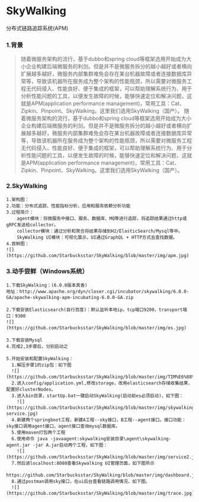 # SkyWalking
分布式链路追踪系统(APM)

### 1.背景
> 随着微服务架构的流行，基于dubbo和spring cloud等框架选用开始成为大小企业构建后端微服务的利剑。但是并不是微服务拆分的越小越好或者横向扩展越多越好，微服务内部集群难免会存在某台机器故障或者连接数据库异常等，导致该机器所在服务成为整个架构的性能瓶颈，所以需要对微服务工程无代码侵入、性能良好、便于集成的框架，可以帮助理解系统行为、用于分析性能问题的工具，以便发生故障的时候，能够快速定位和解决问题，这就是APM(application performance management)，常用工具：Cat、Zipkin、Pinpoint、SkyWalking。这里我们选用SkyWalking（国产）。	随着微服务架构的流行，基于dubbo和spring cloud等框架选用开始成为大小企业构建后端微服务的利剑。但是并不是微服务拆分的越小越好或者横向扩展越多越好，微服务内部集群难免会存在某台机器故障或者连接数据库异常等，导致该机器所在服务成为整个架构的性能瓶颈，所以需要对微服务工程无代码侵入、性能良好、便于集成的框架，可以帮助理解系统行为、用于分析性能问题的工具，以便发生故障的时候，能够快速定位和解决问题，这就是APM(application performance management)，常用工具：Cat、Zipkin、Pinpoint、SkyWalking。这里我们选用SkyWalking（国产）。
### 2.SkyWalking
	1.架构图：
	2.功能：分布式追踪、性能指标分析、应用和服务依赖分析功能
	3.过程简介：
		agent模块：将微服务中接口、服务、数据库、MQ等进行追踪，将追踪结果通过http或gRPC发送给collector。
		collector模块：通过分析和聚合将结果存储到H2/ElasticSearch/Mysql等中。
		SkyWalking UI模块：可视化展示，UI通过GraphQL + HTTP方式去查找数据。
	4.尝鲜图：
	![](https://github.com/Starbucksstar/SkyWalking/blob/master/img/apm.jpg)

### 3.动手尝鲜（Windows系统）
	1.下载SkyWalking：(6.0.0版本真香)
	地址：http://www.apache.org/dyn/closer.cgi/incubator/skywalking/6.0.0-GA/apache-skywalking-apm-incubating-6.0.0-GA.zip
	
	2.下载安装Elasticsearch(自行百度)：默认监听本地ip，tcp端口9200，transport端口：9300
	![](https://github.com/Starbucksstar/SkyWalking/blob/master/img/es.jpg)
	
	3.下载安装Mysql
	4.完成2,3步骤后，分别启动之

	5.开始安装和配置SkyWalking：
	  1.解压步骤1的zip包：如下图
	  ![](https://github.com/Starbucksstar/SkyWalking/blob/master/img/TIM%E6%88%AA%E5%9B%BE20190321155244.jpg)
	  2.进入config/application.yml,修改storage，改用elasticsearch存储收集结果，配置好clusterNodes。
	  3.进入bin目录，startUp.bat一键启动SkyWalking(启动前es必须启动)，如下图：
		![](https://github.com/Starbucksstar/SkyWalking/blob/master/img/skywalking-service.jpg)  
	  4.新建两个springboot工程，新建A工程--sky接口，B工程--agent接口。接口功能：sky接口调用agent接口，agent接口查询mysql数据库。
	  5.使用maven打包两个工程
	  6.使用命令 java -javaagent:skywalking安装目录\agent\skywalking-agent.jar -jar A.jar启动两个工程，如下图：
	  	![](https://github.com/Starbucksstar/SkyWalking/blob/master/img/service2.jpg)
	  7.然后进localhost:8080查看Skywalking UI管理页面，如下图所示
	  https://github.com/Starbucksstar/SkyWalking/blob/master/img/dashboard.jpg
	  8.通过postman调用sky接口，在ui后台查看链路调用情况，如下图。
	  ![](https://github.com/Starbucksstar/SkyWalking/blob/master/img/trace.jpg)
	  
	
